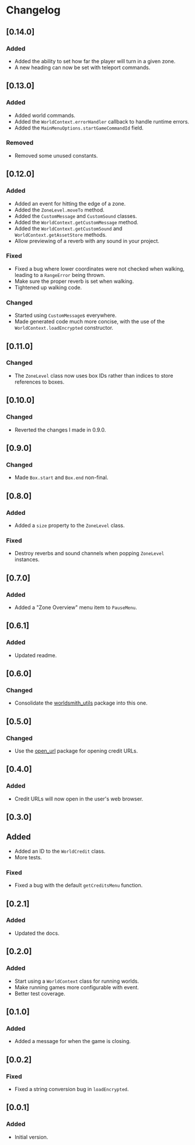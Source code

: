 # Changelog

## [0.14.0]

### Added

* Added the ability to set how far the player will turn in a given zone.
* A new heading can now be set with teleport commands.

## [0.13.0]

### Added

* Added world commands.
* Added the `WorldContext.errorHandler` callback to handle runtime errors.
* Added the `MainMenuOptions.startGameCommandId` field.

### Removed

* Removed some unused constants.

## [0.12.0]

### Added

* Added an event for hitting the edge of a zone.
* Added the `ZoneLevel.moveTo` method.
* Added the `CustomMessage` and `CustomSound` classes.
* Added the `WorldContext.getCustomMessage` method.
* Added the `WorldContext.getCustomSound` and `WorldContext.getAssetStore` methods.
* Allow previewing of a reverb with any sound in your project.

### Fixed

* Fixed a bug where lower coordinates were not checked when walking, leading to a `RangeError` being thrown.
* Make sure the proper reverb is set when walking.
* Tightened up walking code.

### Changed

* Started using `CustomMessage`s everywhere.
* Made generated code much more concise, with the use of the `WorldContext.loadEncrypted` constructor.

## [0.11.0]

### Changed

* The `ZoneLevel` class now uses box IDs rather than indices to store references to boxes.

## [0.10.0]

### Changed

* Reverted the changes I made in 0.9.0.

## [0.9.0]

### Changed

* Made `Box.start` and `Box.end` non-final.

## [0.8.0]

### Added

* Added a `size` property to the `ZoneLevel` class.

### Fixed

* Destroy reverbs and sound channels when popping `ZoneLevel` instances.

## [0.7.0]

### Added

* Added a "Zone Overview" menu item to `PauseMenu`.

## [0.6.1]

### Added

* Updated readme.

## [0.6.0]

### Changed

* Consolidate the [worldsmith_utils](https://pub.dev/packages/worldsmith_utils) package into this one.

## [0.5.0]

### Changed

* Use the [open_url](https://pub.dev/packages/open_url) package for opening credit URLs.

## [0.4.0]

### Added

* Credit URLs will now open in the user's web browser.

## [0.3.0]

## Added

* Added an ID to the `WorldCredit` class.
* More tests.

### Fixed

* Fixed a bug with the default `getCreditsMenu` function.

## [0.2.1]

### Added

* Updated the docs.

## [0.2.0]

### Added

* Start using a `WorldContext` class for running worlds.
* Make running games more configurable with event.
* Better test coverage.

## [0.1.0]

### Added

* Added a message for when the game is closing.

## [0.0.2]

### Fixed

* Fixed a string conversion bug in `loadEncrypted`.

## [0.0.1]

### Added

* Initial version.
